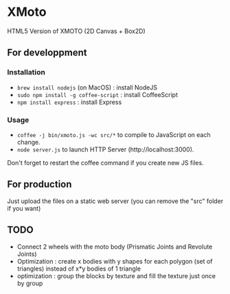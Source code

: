 XMoto
=====

HTML5 Version of XMOTO (2D Canvas + Box2D)

## For developpment

### Installation

 * ```brew install nodejs``` (on MacOS) : install NodeJS
 * ```sudo npm install -g coffee-script``` : install CoffeeScript
 * ```npm install express``` : install Express

### Usage

 * ```coffee -j bin/xmoto.js -wc src/*``` to compile to JavaScript on each change.
 * ```node server.js``` to launch HTTP Server (http://localhost:3000).

Don't forget to restart the coffee command if you create new JS files.

## For production

Just upload the files on a static web server (you can remove the "src" folder if you want)

## TODO

 * Connect 2 wheels with the moto body (Prismatic Joints and Revolute Joints)
 * Optimization : create x bodies with y shapes for each polygon (set of triangles) instead of x*y bodies of 1 triangle
 * optimization : group the blocks by texture and fill the texture just once by group
